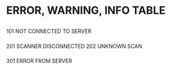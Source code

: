 # ERROR, WARNING, INFO TABLE
## 
101 NOT CONNECTED TO SERVER
###
201 SCANNER DISCONNECTED
202 UNKNOWN SCAN
###
301 ERROR FROM SERVER